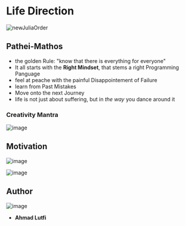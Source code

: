 # Life Direction

![newJuliaOrder](https://user-images.githubusercontent.com/20923018/144691898-d3168a4e-d085-4587-abbd-008c421f884e.png)


## Pathei-Mathos


- the golden Rule: "know that there is everything for everyone" 
- It all starts with the __Right Mindset__, that stems a right Programming Panguage
- feel at peache with the painful Disappointement of Failure
- learn from Past Mistakes 
- Move onto the next Journey
- life is not just about suffering, but in _the way_ you dance around it
### Creativity Mantra
![image](https://user-images.githubusercontent.com/20923018/144694561-eb705aa4-313a-4acb-a5ee-156bc3e5c3aa.png)


## Motivation

![image](https://user-images.githubusercontent.com/20923018/144695115-88870508-0993-41ea-b175-d573d5ac7a76.png)

![image](https://user-images.githubusercontent.com/20923018/144694952-5da5e9fc-b5bf-4c37-9add-9895c0fba808.png)

## Author

![image](https://user-images.githubusercontent.com/20923018/144693156-32e02008-1f3c-4b74-b2af-c813dd59242f.png)
* **Ahmad Lutfi**


